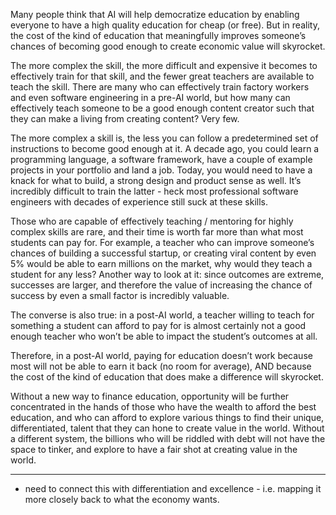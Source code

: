 Many people think that AI will help democratize education by enabling everyone to have a high quality education for cheap (or free). But in reality, the cost of the kind of education that meaningfully improves someone’s chances of becoming good enough to create economic value will skyrocket.

The more complex the skill, the more difficult and expensive it becomes to effectively train for that skill, and the fewer great teachers are available to teach the skill. There are many who can effectively train factory workers and even software engineering in a pre-AI world, but how many can effectively teach someone to be a good enough content creator such that they can make a living from creating content? Very few.

The more complex a skill is, the less you can follow a predetermined set of instructions to become good enough at it. A decade ago, you could learn a programming language, a software framework, have a couple of example projects in your portfolio and land a job. Today, you would need to have a knack for what to build, a strong design and product sense as well. It’s incredibly difficult to train the latter - heck most professional software engineers with decades of experience still suck at these skills.

Those who are capable of effectively teaching / mentoring for highly complex skills are rare, and their time is worth far more than what most students can pay for. For example, a teacher who can improve someone’s chances of building a successful startup, or creating viral content by even 5% would be able to earn millions on the market, why would they teach a student for any less? Another way to look at it: since outcomes are extreme, successes are larger, and therefore the value of increasing the chance of success by even a small factor is incredibly valuable.

The converse is also true: in a post-AI world, a teacher willing to teach for something a student can afford to pay for is almost certainly not a good enough teacher who won’t be able to impact the student’s outcomes at all.

Therefore, in a post-AI world, paying for education doesn’t work because most will not be able to earn it back (no room for average), AND because the cost of the kind of education that does make a difference will skyrocket.

Without a new way to finance education, opportunity will be further concentrated in the hands of those who have the wealth to afford the best education, and who can afford to explore various things to find their unique, differentiated, talent that they can hone to create value in the world. Without a different system, the billions who will be riddled with debt will not have the space to tinker, and explore to have a fair shot at creating value in the world.

---

- need to connect this with differentiation and excellence - i.e. mapping it more closely back to what the economy wants.